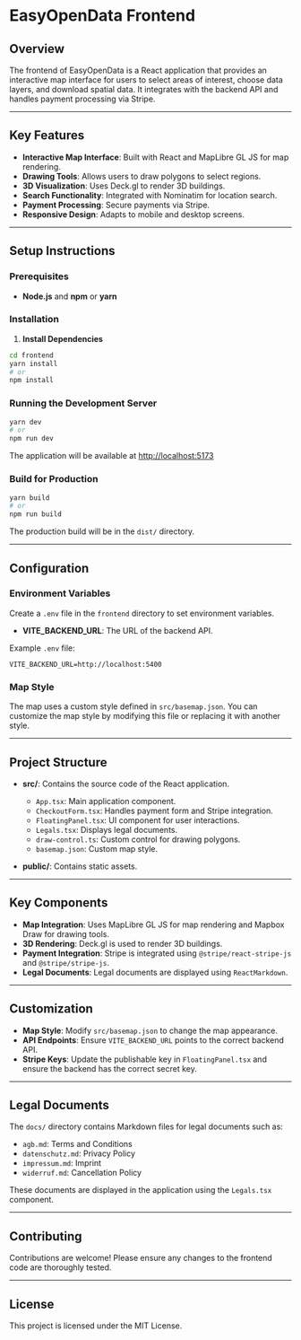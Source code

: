 # EasyOpenData Frontend

## Overview

The frontend of EasyOpenData is a React application that provides an interactive map interface for users to select areas of interest, choose data layers, and download spatial data. It integrates with the backend API and handles payment processing via Stripe.

---

## Key Features

- **Interactive Map Interface**: Built with React and MapLibre GL JS for map rendering.
- **Drawing Tools**: Allows users to draw polygons to select regions.
- **3D Visualization**: Uses Deck.gl to render 3D buildings.
- **Search Functionality**: Integrated with Nominatim for location search.
- **Payment Processing**: Secure payments via Stripe.
- **Responsive Design**: Adapts to mobile and desktop screens.

---

## Setup Instructions

### Prerequisites

- **Node.js** and **npm** or **yarn**

### Installation

1. **Install Dependencies**

```bash
cd frontend
yarn install
# or
npm install
```

### Running the Development Server

```bash
yarn dev
# or
npm run dev
```

The application will be available at [http://localhost:5173](http://localhost:5173)

### Build for Production

```bash
yarn build
# or
npm run build
```

The production build will be in the `dist/` directory.

---

## Configuration

### Environment Variables

Create a `.env` file in the `frontend` directory to set environment variables.

- **VITE_BACKEND_URL**: The URL of the backend API.

Example `.env` file:

```
VITE_BACKEND_URL=http://localhost:5400
```

### Map Style

The map uses a custom style defined in `src/basemap.json`. You can customize the map style by modifying this file or replacing it with another style.

---

## Project Structure

- **src/**: Contains the source code of the React application.
  - `App.tsx`: Main application component.
  - `CheckoutForm.tsx`: Handles payment form and Stripe integration.
  - `FloatingPanel.tsx`: UI component for user interactions.
  - `Legals.tsx`: Displays legal documents.
  - `draw-control.ts`: Custom control for drawing polygons.
  - `basemap.json`: Custom map style.

- **public/**: Contains static assets.

---

## Key Components

- **Map Integration**: Uses MapLibre GL JS for map rendering and Mapbox Draw for drawing tools.
- **3D Rendering**: Deck.gl is used to render 3D buildings.
- **Payment Integration**: Stripe is integrated using `@stripe/react-stripe-js` and `@stripe/stripe-js`.
- **Legal Documents**: Legal documents are displayed using `ReactMarkdown`.

---

## Customization

- **Map Style**: Modify `src/basemap.json` to change the map appearance.
- **API Endpoints**: Ensure `VITE_BACKEND_URL` points to the correct backend API.
- **Stripe Keys**: Update the publishable key in `FloatingPanel.tsx` and ensure the backend has the correct secret key.

---

## Legal Documents

The `docs/` directory contains Markdown files for legal documents such as:

- `agb.md`: Terms and Conditions
- `datenschutz.md`: Privacy Policy
- `impressum.md`: Imprint
- `widerruf.md`: Cancellation Policy

These documents are displayed in the application using the `Legals.tsx` component.

---

## Contributing

Contributions are welcome! Please ensure any changes to the frontend code are thoroughly tested.

---

## License

This project is licensed under the MIT License.